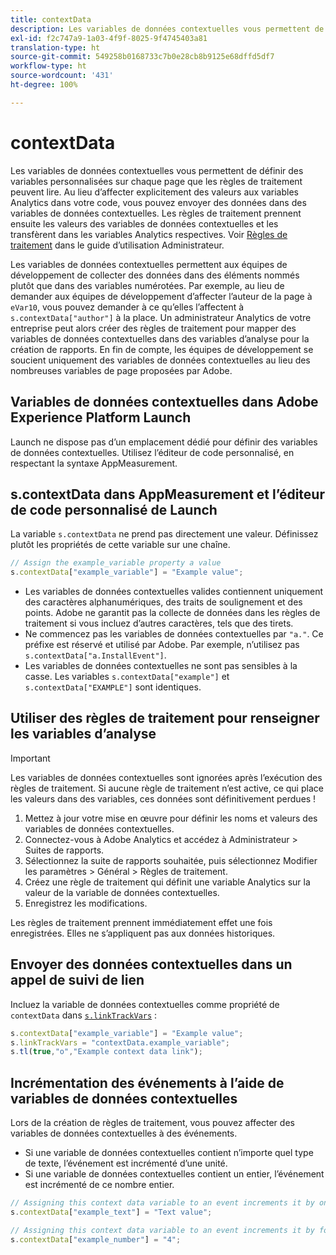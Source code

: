 ```yaml
---
title: contextData
description: Les variables de données contextuelles vous permettent de définir des variables personnalisées sur chaque page que les règles de traitement peuvent lire.
exl-id: f2c747a9-1a03-4f9f-8025-9f4745403a81
translation-type: ht
source-git-commit: 549258b0168733c7b0e28cb8b9125e68dffd5df7
workflow-type: ht
source-wordcount: '431'
ht-degree: 100%

---
```


# contextData

Les variables de données contextuelles vous permettent de définir des variables personnalisées sur chaque page que les règles de traitement peuvent lire. Au lieu d’affecter explicitement des valeurs aux variables Analytics dans votre code, vous pouvez envoyer des données dans des variables de données contextuelles. Les règles de traitement prennent ensuite les valeurs des variables de données contextuelles et les transfèrent dans les variables Analytics respectives. Voir [Règles de traitement](/help/admin/admin/c-processing-rules/c-processing-rules-configuration/t-processing-rules.md) dans le guide d’utilisation Administrateur.

Les variables de données contextuelles permettent aux équipes de développement de collecter des données dans des éléments nommés plutôt que dans des variables numérotées. Par exemple, au lieu de demander aux équipes de développement d’affecter l’auteur de la page à `eVar10`, vous pouvez demander à ce qu’elles l’affectent à `s.contextData["author"]` à la place. Un administrateur Analytics de votre entreprise peut alors créer des règles de traitement pour mapper des variables de données contextuelles dans des variables d’analyse pour la création de rapports. En fin de compte, les équipes de développement se soucient uniquement des variables de données contextuelles au lieu des nombreuses variables de page proposées par Adobe.

## Variables de données contextuelles dans Adobe Experience Platform Launch

Launch ne dispose pas d’un emplacement dédié pour définir des variables de données contextuelles. Utilisez l’éditeur de code personnalisé, en respectant la syntaxe AppMeasurement.

## s.contextData dans AppMeasurement et l’éditeur de code personnalisé de Launch

La variable `s.contextData` ne prend pas directement une valeur. Définissez plutôt les propriétés de cette variable sur une chaîne.

```js
// Assign the example_variable property a value
s.contextData["example_variable"] = "Example value";
```

* Les variables de données contextuelles valides contiennent uniquement des caractères alphanumériques, des traits de soulignement et des points. Adobe ne garantit pas la collecte de données dans les règles de traitement si vous incluez d’autres caractères, tels que des tirets.
* Ne commencez pas les variables de données contextuelles par `"a."`. Ce préfixe est réservé et utilisé par Adobe. Par exemple, n’utilisez pas `s.contextData["a.InstallEvent"]`.
* Les variables de données contextuelles ne sont pas sensibles à la casse. Les variables `s.contextData["example"]` et `s.contextData["EXAMPLE"]` sont identiques.

## Utiliser des règles de traitement pour renseigner les variables d’analyse

>[!IMPORTANT]
>
>Les variables de données contextuelles sont ignorées après l’exécution des règles de traitement. Si aucune règle de traitement n’est active, ce qui place les valeurs dans des variables, ces données sont définitivement perdues !

1. Mettez à jour votre mise en œuvre pour définir les noms et valeurs des variables de données contextuelles.
2. Connectez-vous à Adobe Analytics et accédez à Administrateur > Suites de rapports.
3. Sélectionnez la suite de rapports souhaitée, puis sélectionnez Modifier les paramètres > Général > Règles de traitement.
4. Créez une règle de traitement qui définit une variable Analytics sur la valeur de la variable de données contextuelles.
5. Enregistrez les modifications.

Les règles de traitement prennent immédiatement effet une fois enregistrées. Elles ne s’appliquent pas aux données historiques.

## Envoyer des données contextuelles dans un appel de suivi de lien

Incluez la variable de données contextuelles comme propriété de `contextData` dans [`s.linkTrackVars`](../config-vars/linktrackvars.md) :

```js
s.contextData["example_variable"] = "Example value";
s.linkTrackVars = "contextData.example_variable";
s.tl(true,"o","Example context data link");
```

## Incrémentation des événements à l’aide de variables de données contextuelles

Lors de la création de règles de traitement, vous pouvez affecter des variables de données contextuelles à des événements.

* Si une variable de données contextuelles contient n’importe quel type de texte, l’événement est incrémenté d’une unité.
* Si une variable de données contextuelles contient un entier, l’événement est incrémenté de ce nombre entier.

```js
// Assigning this context data variable to an event increments it by one
s.contextData["example_text"] = "Text value";

// Assigning this context data variable to an event increments it by four
s.contextData["example_number"] = "4";
```
